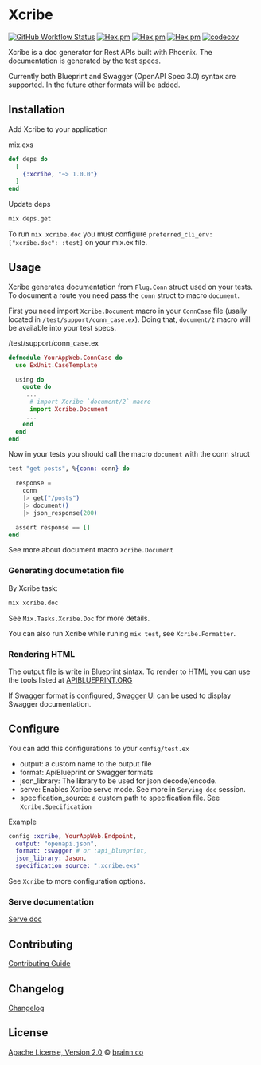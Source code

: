 # Xcribe

[![GitHub Workflow Status](https://img.shields.io/github/workflow/status/brainnco/xcribe/CI?style=flat-square)](https://github.com/brainnco/xcribe/actions?query=workflow%3ACI)
[![Hex.pm](https://img.shields.io/hexpm/v/xcribe?style=flat-square)](https://hex.pm/packages/xcribe)
[![Hex.pm](https://img.shields.io/hexpm/l/xcribe?style=flat-square)](https://hex.pm/packages/xcribe)
[![Hex.pm](https://img.shields.io/hexpm/dt/xcribe?style=flat-square)](https://hex.pm/packages/xcribe)
[![codecov](https://img.shields.io/codecov/c/github/brainnco/xcribe?style=flat-square)](https://codecov.io/gh/brainnco/xcribe)

Xcribe is a doc generator for Rest APIs built with Phoenix. The documentation is generated by the test specs.

Currently both Blueprint and Swagger (OpenAPI Spec 3.0) syntax are supported. In the future other formats will
be added.

## Installation

Add Xcribe to your application

mix.exs

```elixir
def deps do
  [
    {:xcribe, "~> 1.0.0"}
  ]
end
```

Update deps

```sh
mix deps.get
```

To run `mix xcribe.doc` you must configure `preferred_cli_env: ["xcribe.doc": :test]` on your mix.ex file.

## Usage

Xcribe generates documentation from `Plug.Conn` struct used on your tests. To
document a route you need pass the `conn` struct to macro `document`.

First you need import `Xcribe.Document` macro in your `ConnCase` file (usally located in `/test/support/conn_case.ex`).
Doing that, `document/2` macro will be available into your test specs.

/test/support/conn_case.ex

```elixir
defmodule YourAppWeb.ConnCase do
  use ExUnit.CaseTemplate

  using do
    quote do
     ...
      # import Xcribe `document/2` macro
      import Xcribe.Document
     ...
    end
  end
end
```

Now in your tests you should call the macro `document` with the conn struct

```elixir
test "get posts", %{conn: conn} do

  response =
    conn
    |> get("/posts")
    |> document()
    |> json_response(200)

  assert response == []
end
```

See more about document macro `Xcribe.Document`

### Generating documetation file

By Xcribe task:

```sh
mix xcribe.doc
```

See `Mix.Tasks.Xcribe.Doc` for more details.

You can also run Xcribe while runing `mix test`, see `Xcribe.Formatter`.

### Rendering HTML

The output file is write in Blueprint sintax. To render to HTML you can use the
tools listed at [APIBLUEPRINT.ORG](https://apiblueprint.org/tools.html#renderers)

If Swagger format is configured, [Swagger UI](https://swagger.io/tools/swagger-ui/download/) can be used to display Swagger documentation.

## Configure

You can add this configurations to your `config/test.ex`

- output: a custom name to the output file
- format: ApiBlueprint or Swagger formats
- json_library: The library to be used for json decode/encode.
- serve: Enables Xcribe serve mode. See more in `Serving doc` session.
- specification_source: a custom path to specification file. See `Xcribe.Specification`

Example

```elixir
config :xcribe, YourAppWeb.Endpoint,
  output: "openapi.json",
  format: :swagger # or :api_blueprint,
  json_library: Jason,
  specification_source: ".xcribe.exs"
```

See `Xcribe` to more configuration options.

### Serve documentation

[Serve doc](documentation/serving_doc.md)

## Contributing

[Contributing Guide](CONTRIBUTING.md)

## Changelog

[Changelog](CHANGELOG.md)

## License

[Apache License, Version 2.0](LICENSE) © [brainn.co](https://github.com/brainnco)

